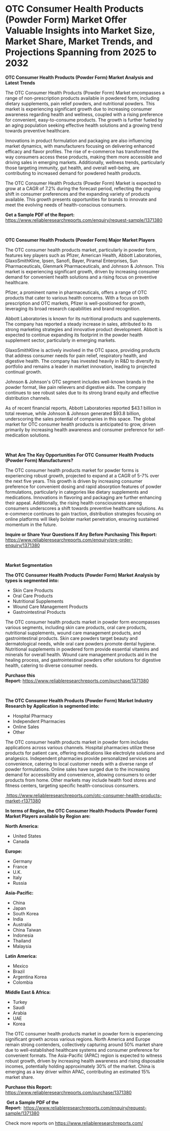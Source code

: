 <p><h1>OTC Consumer Health Products (Powder Form) Market Offer Valuable Insights into Market Size, Market Share, Market Trends, and Projections Spanning from 2025 to 2032</h1></p><p><strong>OTC Consumer Health Products (Powder Form) Market Analysis and Latest Trends</strong></p>
<p><p>The OTC Consumer Health Products (Powder Form) Market encompasses a range of non-prescription products available in powdered form, including dietary supplements, pain relief powders, and nutritional powders. This market is experiencing significant growth due to increasing consumer awareness regarding health and wellness, coupled with a rising preference for convenient, easy-to-consume products. The growth is further fueled by an aging population seeking effective health solutions and a growing trend towards preventive healthcare.</p><p>Innovations in product formulation and packaging are also influencing market dynamics, with manufacturers focusing on delivering enhanced efficacy and flavor profiles. The rise of e-commerce has transformed the way consumers access these products, making them more accessible and driving sales in emerging markets. Additionally, wellness trends, particularly those targeting immunity, gut health, and overall well-being, are contributing to increased demand for powdered health products.</p><p>The OTC Consumer Health Products (Powder Form) Market is expected to grow at a CAGR of 7.2% during the forecast period, reflecting the ongoing shift in consumer preferences and the expanding variety of products available. This growth presents opportunities for brands to innovate and meet the evolving needs of health-conscious consumers.</p></p>
<p><strong>Get a Sample PDF of the Report:&nbsp;</strong> <a href="https://www.reliableresearchreports.com/enquiry/request-sample/1371380?utm_campaign=2729&utm_medium=2&utm_source=Github&utm_content=ia&utm_term=22032025&utm_id=otc-consumer-health-products-powder-form">https://www.reliableresearchreports.com/enquiry/request-sample/1371380</a></p>
<p>&nbsp;</p>
<p><strong>OTC Consumer Health Products (Powder Form) Major Market Players</strong></p>
<p><p>The OTC consumer health products market, particularly in powder form, features key players such as Pfizer, American Health, Abbott Laboratories, GlaxoSmithKline, Ipsen, Sanofi, Bayer, Piramal Enterprises, Sun Pharmaceuticals, Glenmark Pharmaceuticals, and Johnson & Johnson. This market is experiencing significant growth, driven by increasing consumer demand for convenient health solutions and a rising focus on preventive healthcare.</p><p>Pfizer, a prominent name in pharmaceuticals, offers a range of OTC products that cater to various health concerns. With a focus on both prescription and OTC markets, Pfizer is well-positioned for growth, leveraging its broad research capabilities and brand recognition.</p><p>Abbott Laboratories is known for its nutritional products and supplements. The company has reported a steady increase in sales, attributed to its strong marketing strategies and innovative product development. Abbott is expected to continue expanding its footprint in the powder health supplement sector, particularly in emerging markets.</p><p>GlaxoSmithKline is actively involved in the OTC space, providing products that address consumer needs for pain relief, respiratory health, and digestive health. The company has invested heavily in R&D to diversify its portfolio and remains a leader in market innovation, leading to projected continual growth.</p><p>Johnson & Johnson's OTC segment includes well-known brands in the powder format, like pain relievers and digestive aids. The company continues to see robust sales due to its strong brand equity and effective distribution channels.</p><p>As of recent financial reports, Abbott Laboratories reported $43.1 billion in total revenue, while Johnson & Johnson generated $93.8 billion, underscoring the sales potential of companies in this space. The global market for OTC consumer health products is anticipated to grow, driven primarily by increasing health awareness and consumer preference for self-medication solutions.</p></p>
<p>&nbsp;</p>
<p><strong>What Are The Key Opportunities For OTC Consumer Health Products (Powder Form) Manufacturers?</strong></p>
<p><p>The OTC consumer health products market for powder forms is experiencing robust growth, projected to expand at a CAGR of 5-7% over the next five years. This growth is driven by increasing consumer preference for convenient dosing and rapid absorption features of powder formulations, particularly in categories like dietary supplements and medications. Innovations in flavoring and packaging are further enhancing their appeal. Additionally, the rising health consciousness among consumers underscores a shift towards preventive healthcare solutions. As e-commerce continues to gain traction, distribution strategies focusing on online platforms will likely bolster market penetration, ensuring sustained momentum in the future.</p></p>
<p><strong>Inquire or Share Your Questions If Any Before Purchasing This Report:</strong> <a href="https://www.reliableresearchreports.com/enquiry/pre-order-enquiry/1371380?utm_campaign=2729&utm_medium=2&utm_source=Github&utm_content=ia&utm_term=22032025&utm_id=otc-consumer-health-products-powder-form">https://www.reliableresearchreports.com/enquiry/pre-order-enquiry/1371380</a></p>
<p>&nbsp;</p>
<p><strong>Market Segmentation</strong></p>
<p><strong>The OTC Consumer Health Products (Powder Form) Market Analysis by types is segmented into:</strong></p>
<p><ul><li>Skin Care Products</li><li>Oral Care Products</li><li>Nutritional Supplements</li><li>Wound Care Management Products</li><li>Gastrointestinal Products</li></ul></p>
<p><p>The OTC consumer health products market in powder form encompasses various segments, including skin care products, oral care products, nutritional supplements, wound care management products, and gastrointestinal products. Skin care powders target beauty and dermatological needs, while oral care powders promote dental hygiene. Nutritional supplements in powdered form provide essential vitamins and minerals for overall health. Wound care management products aid in the healing process, and gastrointestinal powders offer solutions for digestive health, catering to diverse consumer needs.</p></p>
<p><strong>Purchase this Report:&nbsp;</strong><a href="https://www.reliableresearchreports.com/purchase/1371380?utm_campaign=2729&utm_medium=2&utm_source=Github&utm_content=ia&utm_term=22032025&utm_id=otc-consumer-health-products-powder-form">https://www.reliableresearchreports.com/purchase/1371380</a></p>
<p>&nbsp;</p>
<p><strong>The OTC Consumer Health Products (Powder Form) Market Industry Research by Application is segmented into:</strong></p>
<p><ul><li>Hospital Pharmacy</li><li>Independent Pharmacies</li><li>Online Sales</li><li>Other</li></ul></p>
<p><p>The OTC consumer health products market in powder form includes applications across various channels. Hospital pharmacies utilize these products for patient care, offering medications like electrolyte solutions and analgesics. Independent pharmacies provide personalized services and convenience, catering to local customer needs with a diverse range of powder formulations. Online sales have surged due to the increasing demand for accessibility and convenience, allowing consumers to order products from home. Other markets may include health food stores and fitness centers, targeting specific health-conscious consumers.</p></p>
<p><a href="https://www.reliableresearchreports.com/otc-consumer-health-products-market-r1371380?utm_campaign=2729&utm_medium=2&utm_source=Github&utm_content=ia&utm_term=22032025&utm_id=otc-consumer-health-products-powder-form">&nbsp;https://www.reliableresearchreports.com/otc-consumer-health-products-market-r1371380</a></p>
<p><strong>In terms of Region, the OTC Consumer Health Products (Powder Form) Market Players available by Region are:</strong></p>
<p>
    <p> <strong> North America: </strong>
        <ul>
            <li>United States</li>
            <li>Canada</li>
        </ul>
        </p> 
    <p> <strong> Europe: </strong>
        <ul>
            <li>Germany</li>
            <li>France</li>
            <li>U.K.</li>
            <li>Italy</li>
            <li>Russia</li>
        </ul>
        </p> 
    <p> <strong> Asia-Pacific: </strong>
        <ul>
            <li>China</li>
            <li>Japan</li>
            <li>South Korea</li>
            <li>India</li>
            <li>Australia</li>
            <li>China Taiwan</li>
            <li>Indonesia</li>
            <li>Thailand</li>
            <li>Malaysia</li>
        </ul>
        </p> 
    <p> <strong> Latin America: </strong>
        <ul>
            <li>Mexico</li>
            <li>Brazil</li>
            <li>Argentina Korea</li>
            <li>Colombia</li>
        </ul>
        </p> 
    <p> <strong> Middle East & Africa: </strong>
        <ul>
            <li>Turkey</li>
            <li>Saudi</li>
            <li>Arabia</li>
            <li>UAE</li>
            <li>Korea</li>
        </ul>
    </p>
    </p>
<p><p>The OTC consumer health products market in powder form is experiencing significant growth across various regions. North America and Europe remain strong contenders, collectively capturing around 50% market share due to well-established healthcare systems and consumer preference for convenient formats. The Asia-Pacific (APAC) region is expected to witness robust growth, driven by increasing health awareness and rising disposable incomes, potentially holding approximately 30% of the market. China is emerging as a key driver within APAC, contributing an estimated 15% market share.</p></p>
<p><strong>Purchase this Report: </strong><a href="https://www.reliableresearchreports.com/purchase/1371380?utm_campaign=2729&utm_medium=2&utm_source=Github&utm_content=ia&utm_term=22032025&utm_id=otc-consumer-health-products-powder-form">https://www.reliableresearchreports.com/purchase/1371380</a></p>
<p>&nbsp;<strong>Get a Sample PDF of the Report:&nbsp;&nbsp;</strong><a href="https://www.reliableresearchreports.com/enquiry/request-sample/1371380?utm_campaign=2729&utm_medium=2&utm_source=Github&utm_content=ia&utm_term=22032025&utm_id=otc-consumer-health-products-powder-form">https://www.reliableresearchreports.com/enquiry/request-sample/1371380</a></p>
<p><strong></strong></p>
<p>Check more reports on <a href="https://www.reliableresearchreports.com/?utm_campaign=2729&utm_medium=2&utm_source=Github&utm_content=ia&utm_term=22032025&utm_id=otc-consumer-health-products-powder-form">https://www.reliableresearchreports.com/</a></p>